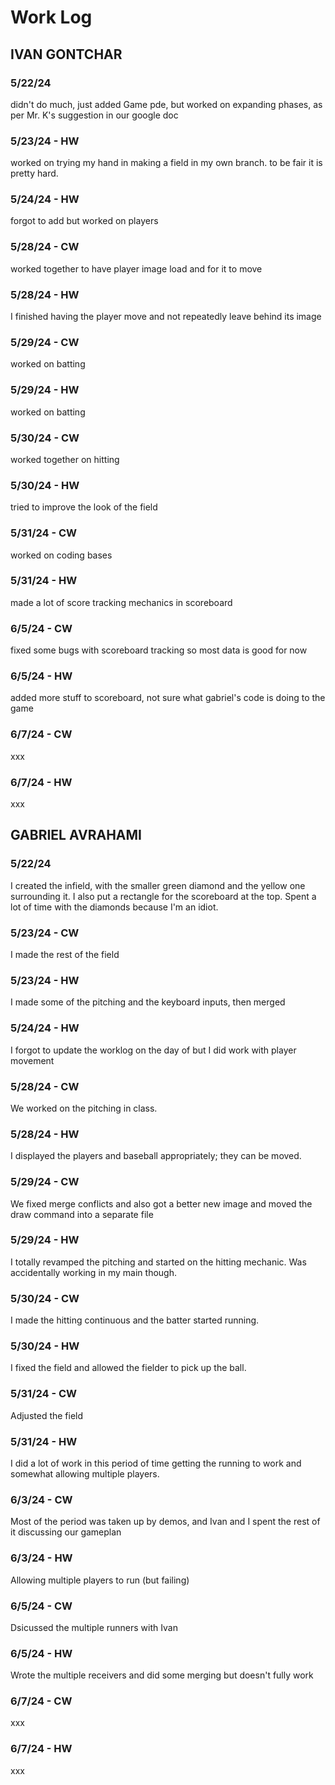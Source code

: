 # Work Log

## IVAN GONTCHAR

### 5/22/24

didn't do much, just added Game pde, but worked on expanding phases, as per Mr. K's suggestion in our google doc

### 5/23/24 - HW

worked on trying my hand in making a field in my own branch. to be fair it is pretty hard.

### 5/24/24 - HW

forgot to add but worked on players

### 5/28/24 - CW

worked together to have player image load and for it to move

### 5/28/24 - HW

I finished having the player move and not repeatedly leave behind its image

### 5/29/24 - CW

worked on batting

### 5/29/24 - HW

worked on batting

### 5/30/24 - CW

worked together on hitting

### 5/30/24 - HW

tried to improve the look of the field

### 5/31/24 - CW

worked on coding bases

### 5/31/24 - HW

made a lot of score tracking mechanics in scoreboard

### 6/5/24 - CW

fixed some bugs with scoreboard tracking so most data is good for now

### 6/5/24 - HW

added more stuff to scoreboard, not sure what gabriel's code is doing to the game

### 6/7/24 - CW

xxx

### 6/7/24 - HW

xxx




## GABRIEL AVRAHAMI

### 5/22/24

I created the infield, with the smaller green diamond and the yellow one surrounding it. I also put a rectangle for the scoreboard at the top. Spent a lot of time with the diamonds because I'm an idiot.

### 5/23/24 - CW

I made the rest of the field

### 5/23/24 - HW

I made some of the pitching and the keyboard inputs, then merged

### 5/24/24 - HW

I forgot to update the worklog on the day of but I did work with player movement

### 5/28/24 - CW

We worked on the pitching in class.

### 5/28/24 - HW

I displayed the players and baseball appropriately; they can be moved.

### 5/29/24 - CW

We fixed merge conflicts and also got a better new image and moved the draw command into a separate file

### 5/29/24 - HW

I totally revamped the pitching and started on the hitting mechanic. Was accidentally working in my main though.

### 5/30/24 - CW

I made the hitting continuous and the batter started running.

### 5/30/24 - HW

I fixed the field and allowed the fielder to pick up the ball.

### 5/31/24 - CW

Adjusted the field

### 5/31/24 - HW

I did a lot of work in this period of time getting the running to work and somewhat allowing multiple players.

### 6/3/24 - CW

Most of the period was taken up by demos, and Ivan and I spent the rest of it discussing our gameplan

### 6/3/24 - HW

Allowing multiple players to run (but failing)

### 6/5/24 - CW

Dsicussed the multiple runners with Ivan

### 6/5/24 - HW

Wrote the multiple receivers and did some merging but doesn't fully work

### 6/7/24 - CW

xxx

### 6/7/24 - HW

xxx
